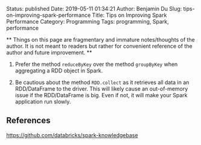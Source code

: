 Status: published
Date: 2019-05-11 01:34:21
Author: Benjamin Du
Slug: tips-on-improving-spark-performance
Title: Tips on Improving Spark Performance
Category: Programming
Tags: programming, Spark, performance

**
Things on this page are fragmentary and immature notes/thoughts of the author.
It is not meant to readers but rather for convenient reference of the author and future improvement.
**


1. Prefer the method `reduceByKey` over the method `groupByKey` when aggregating a RDD object in Spark.

2. Be cautious about the method `RDD.collect` as it retrieves all data in an RDD/DataFrame to the driver.
    This will likely cause an out-of-memory issue if the RDD/DataFrame is big.
    Even if not, 
    it will make your Spark application run slowly.


## References

https://github.com/databricks/spark-knowledgebase

